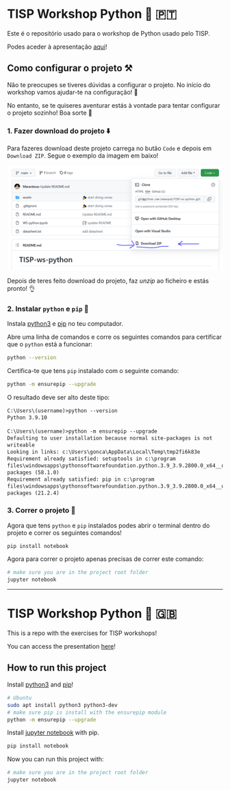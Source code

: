 # TISP Workshop Python 🐍 🇵🇹

Este é o repositório usado para o workshop de Python usado pelo TISP.

Podes aceder à apresentação [aqui](http://tiny.cc/ieee-tisp-python)!

## Como configurar o projeto ⚒️

Não te preocupes se tiveres dúvidas a configurar o projeto. No início do workshop vamos ajudar-te na configuração! 🚧

No entanto, se te quiseres aventurar estás à vontade para tentar configurar o projeto sozinho! Boa sorte 👋

### 1. Fazer download do projeto ⬇️

Para fazeres download deste projeto carrega no butão `Code` e depois em `Download ZIP`. Segue o exemplo da imagem em baixo!

![](assets/how-to-download.png)

Depois de teres feito download do projeto, faz *unzip* ao ficheiro e estás pronto! 👌

### 2. Instalar `python` e `pip` 🦾

Instala [python3](https://www.python.org/) e [pip](https://pip.pypa.io/en/stable/getting-started/) no teu computador.

Abre uma linha de comandos e corre os seguintes comandos para certificar que o `python` está a funcionar:

```bash
python --version
```

Certifica-te que tens `pip` instalado com o seguinte comando:

```bash
python -m ensurepip --upgrade
```

O resultado deve ser alto deste tipo:

```
C:\Users\(username)>python --version
Python 3.9.10

C:\Users\(username)>python -m ensurepip --upgrade
Defaulting to user installation because normal site-packages is not writeable
Looking in links: c:\Users\gonca\AppData\Local\Temp\tmp2fi6k83e
Requirement already satisfied: setuptools in c:\program files\windowsapps\pythonsoftwarefoundation.python.3.9_3.9.2800.0_x64__qbz5n2kfra8p0\lib\site-packages (58.1.0)
Requirement already satisfied: pip in c:\program files\windowsapps\pythonsoftwarefoundation.python.3.9_3.9.2800.0_x64__qbz5n2kfra8p0\lib\site-packages (21.2.4)   
```

### 3. Correr o projeto 🦿

Agora que tens `python` e `pip` instalados podes abrir o terminal dentro do projeto e correr os seguintes comandos!

```bash
pip install notebook
```

Agora para correr o projeto apenas precisas de correr este comando:

```bash
# make sure you are in the project root folder
jupyter notebook
```

---

# TISP Workshop Python 🐍 🇬🇧

This is a repo with the exercises for TISP workshops!

You can access the presentation [here](http://tiny.cc/ieee-tisp-python)!

## How to run this project

Install [python3](https://www.python.org/) and [pip](https://pip.pypa.io/en/stable/getting-started/)!

```bash
# Ubuntu
sudo apt install python3 python3-dev
# make sure pip is install with the ensurepip module
python -m ensurepip --upgrade
```

Install [jupyter notebook](https://jupyter.org/) with pip.

```bash
pip install notebook
```

Now you can run this project with:

```bash
# make sure you are in the project root folder
jupyter notebook
```
